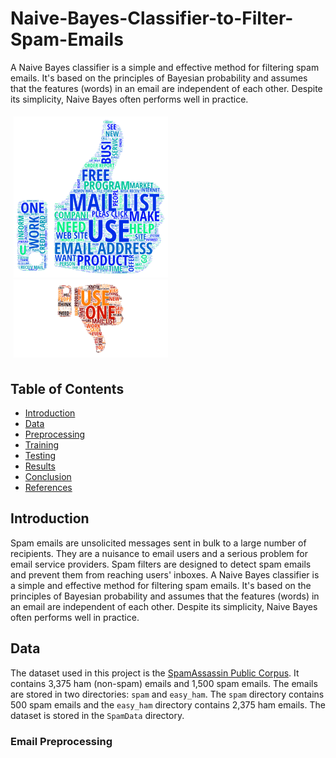 # Naive-Bayes-Classifier-to-Filter-Spam-Emails
A Naive Bayes classifier is a simple and effective method for filtering spam emails. It's based on the principles of Bayesian probability and assumes that the features (words) in an email are independent of each other. Despite its simplicity, Naive Bayes often performs well in practice.


<div style="display: flex;">
    
  <div style="flex: 50%; padding: 5px;">
    <img src="./SpamData/assets/thumb-up.png" alt="Thumb Up" style="width: 50%;">
    <img src="./SpamData/assets/thumb-down.png" alt="Thumb Down" style="width: 50%;">
  </div>
</div>

## Table of Contents
- [Introduction](#introduction)
- [Data](#data)
- [Preprocessing](#preprocessing)
- [Training](#training)
- [Testing](#testing)
- [Results](#results)
- [Conclusion](#conclusion)
- [References](#references)

## Introduction
Spam emails are unsolicited messages sent in bulk to a large number of recipients. They are a nuisance to email users and a serious problem for email service providers. Spam filters are designed to detect spam emails and prevent them from reaching users' inboxes. A Naive Bayes classifier is a simple and effective method for filtering spam emails. It's based on the principles of Bayesian probability and assumes that the features (words) in an email are independent of each other. Despite its simplicity, Naive Bayes often performs well in practice.

## Data
The dataset used in this project is the [SpamAssassin Public Corpus](http://spamassassin.apache.org/old/publiccorpus/). It contains 3,375 ham (non-spam) emails and 1,500 spam emails. The emails are stored in two directories: `spam` and `easy_ham`. The `spam` directory contains 500 spam emails and the `easy_ham` directory contains 2,375 ham emails. The dataset is stored in the `SpamData` directory.

### Email Preprocessing

